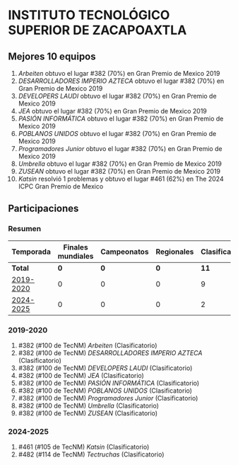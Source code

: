 ---
---

# INSTITUTO TECNOLÓGICO SUPERIOR DE ZACAPOAXTLA

## Mejores 10 equipos

1. _Arbeiten_ obtuvo el lugar #382 (70%) en Gran Premio de Mexico 2019
1. _DESARROLLADORES IMPERIO AZTECA_ obtuvo el lugar #382 (70%) en Gran Premio de Mexico 2019
1. _DEVELOPERS LAUDI_ obtuvo el lugar #382 (70%) en Gran Premio de Mexico 2019
1. _JEA_ obtuvo el lugar #382 (70%) en Gran Premio de Mexico 2019
1. _PASIÓN INFORMÁTICA_ obtuvo el lugar #382 (70%) en Gran Premio de Mexico 2019
1. _POBLANOS UNIDOS_ obtuvo el lugar #382 (70%) en Gran Premio de Mexico 2019
1. _Programadores Junior_ obtuvo el lugar #382 (70%) en Gran Premio de Mexico 2019
1. _Umbrella_ obtuvo el lugar #382 (70%) en Gran Premio de Mexico 2019
1. _ZUSEAN_ obtuvo el lugar #382 (70%) en Gran Premio de Mexico 2019
1. _Katsin_ resolvió 1 problemas y obtuvo el lugar #461 (62%) en The 2024 ICPC Gran Premio de Mexico

## Participaciones

### Resumen

| Temporada | Finales mundiales | Campeonatos | Regionales | Clasificatorios | Equipos |
| --- | --- | --- | --- | --- | --- |
| **Total** | **0** | **0** | **0** | **11** | **11** |
| [2019-2020](#2019-2020) | 0 | 0 | 0 | 9 | 9 |
| [2024-2025](#2024-2025) | 0 | 0 | 0 | 2 | 2 |

### 2019-2020

1. #382 (#100 de TecNM) _Arbeiten_ (Clasificatorio)
1. #382 (#100 de TecNM) _DESARROLLADORES IMPERIO AZTECA_ (Clasificatorio)
1. #382 (#100 de TecNM) _DEVELOPERS LAUDI_ (Clasificatorio)
1. #382 (#100 de TecNM) _JEA_ (Clasificatorio)
1. #382 (#100 de TecNM) _PASIÓN INFORMÁTICA_ (Clasificatorio)
1. #382 (#100 de TecNM) _POBLANOS UNIDOS_ (Clasificatorio)
1. #382 (#100 de TecNM) _Programadores Junior_ (Clasificatorio)
1. #382 (#100 de TecNM) _Umbrella_ (Clasificatorio)
1. #382 (#100 de TecNM) _ZUSEAN_ (Clasificatorio)

### 2024-2025

1. #461 (#105 de TecNM) _Katsin_ (Clasificatorio)
1. #482 (#114 de TecNM) _Tectruchas_ (Clasificatorio)



